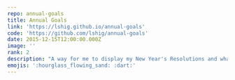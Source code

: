 ```yaml
---
repo: annual-goals
title: Annual Goals
link: 'https://lshig.github.io/annual-goals'
code: 'https://github.com/lshig/annual-goals'
date: 2015-12-15T12:00:00.000Z
image: ''
rank: 2
description: "A way for me to display my New Year's Resolutions and what I've done to progress on them."
emojis: ':hourglass_flowing_sand: :dart:'
---
```

